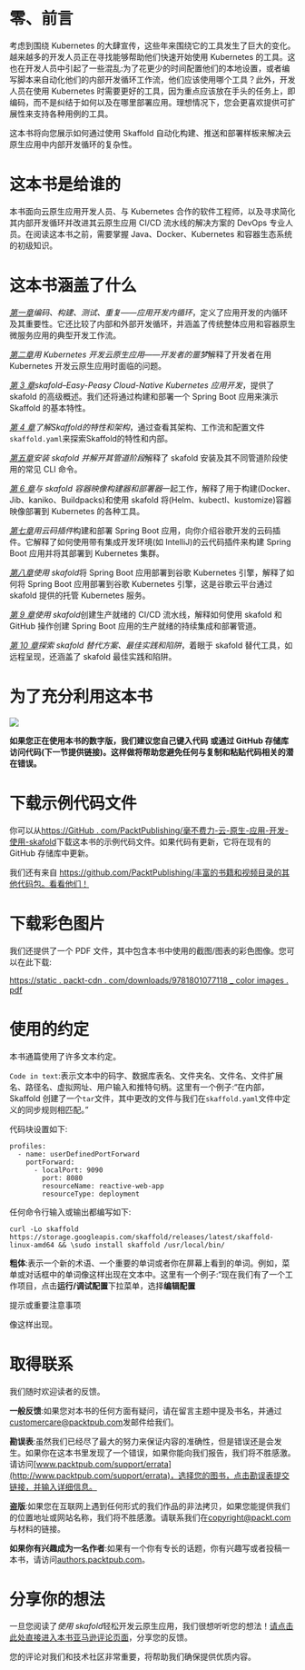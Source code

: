 # 零、前言

考虑到围绕 Kubernetes 的大肆宣传，这些年来围绕它的工具发生了巨大的变化。越来越多的开发人员正在寻找能够帮助他们快速开始使用 Kubernetes 的工具。这也在开发人员中引起了一些混乱:为了花更少的时间配置他们的本地设置，或者编写脚本来自动化他们的内部开发循环工作流，他们应该使用哪个工具？此外，开发人员在使用 Kubernetes 时需要更好的工具，因为重点应该放在手头的任务上，即编码，而不是纠结于如何以及在哪里部署应用。理想情况下，您会更喜欢提供可扩展性来支持各种用例的工具。

这本书将向您展示如何通过使用 Skaffold 自动化构建、推送和部署样板来解决云原生应用中内部开发循环的复杂性。

# 这本书是给谁的

本书面向云原生应用开发人员、与 Kubernetes 合作的软件工程师，以及寻求简化其内部开发循环并改进其云原生应用 CI/CD 流水线的解决方案的 DevOps 专业人员。在阅读这本书之前，需要掌握 Java、Docker、Kubernetes 和容器生态系统的初级知识。

# 这本书涵盖了什么

[*第一章*](01.html#_idTextAnchor015)*编码、构建、测试、重复——应用开发内循环*，定义了应用开发的内循环及其重要性。它还比较了内部和外部开发循环，并涵盖了传统整体应用和容器原生微服务应用的典型开发工作流。

[*第二章*](02.html#_idTextAnchor026)*用 Kubernetes 开发云原生应用——开发者的噩梦*解释了开发者在用 Kubernetes 开发云原生应用时面临的问题。

[*第 3 章*](03.html#_idTextAnchor034)*skafold–Easy-Peasy Cloud-Native Kubernetes 应用开发*，提供了 skafold 的高级概述。我们还将通过构建和部署一个 Spring Boot 应用来演示 Skaffold 的基本特性。

[*第 4 章*](04.html#_idTextAnchor044)*了解Skaffold的特性和架构*，通过查看其架构、工作流和配置文件`skaffold.yaml`来探索Skaffold的特性和内部。

[*第五章*](05.html#_idTextAnchor052)*安装 skafold 并解开其管道阶段*解释了 skafold 安装及其不同管道阶段使用的常见 CLI 命令。

[*第 6 章*](06.html#_idTextAnchor074)*与 skafold 容器映像构建器和部署器*一起工作，解释了用于构建(Docker、Jib、kaniko、Buildpacks)和使用 skafold 将(Helm、kubectl、kustomize)容器映像部署到 Kubernetes 的各种工具。

[*第七章*](07.html#_idTextAnchor092)*用云码插件*构建和部署 Spring Boot 应用，向你介绍谷歌开发的云码插件。它解释了如何使用带有集成开发环境(如 IntelliJ)的云代码插件来构建 Spring Boot 应用并将其部署到 Kubernetes 集群。

[*第八章*](08.html#_idTextAnchor099)*使用 skafold*将 Spring Boot 应用部署到谷歌 Kubernetes 引擎，解释了如何将 Spring Boot 应用部署到谷歌 Kubernetes 引擎，这是谷歌云平台通过 skafold 提供的托管 Kubernetes 服务。

[*第 9 章*](09.html#_idTextAnchor116)*使用 skafold*创建生产就绪的 CI/CD 流水线，解释如何使用 skafold 和 GitHub 操作创建 Spring Boot 应用的生产就绪的持续集成和部署管道。

[*第 10 章*](10.html#_idTextAnchor129)*探索 skafold 替代方案、最佳实践和陷阱*，着眼于 skafold 替代工具，如远程呈现，还涵盖了 skafold 最佳实践和陷阱。

# 为了充分利用这本书

![](image/B17385_Preface_table1.jpg)

**如果您正在使用本书的数字版，我们建议您自己键入代码** **或通过 GitHub 存储库访问代码(下一节提供链接)。这样做将帮助您避免任何与复制和粘贴代码相关的潜在错误。**

# 下载示例代码文件

你可以从[https://GitHub . com/PacktPublishing/毫不费力-云-原生-应用-开发-使用-skafold](https://github.com/PacktPublishing/Effortless-Cloud-Native-App-Development-Using-Skaffold)下载这本书的示例代码文件。如果代码有更新，它将在现有的 GitHub 存储库中更新。

我们还有来自 https://github.com/PacktPublishing/丰富的书籍和视频目录的其他代码包。看看他们！

# 下载彩色图片

我们还提供了一个 PDF 文件，其中包含本书中使用的截图/图表的彩色图像。您可以在此下载:

[https://static . packt-cdn . com/downloads/9781801077118 _ color images . pdf](https://static.packt-cdn.com/downloads/9781801077118_ColorImages.pdf)

# 使用的约定

本书通篇使用了许多文本约定。

`Code in text`:表示文本中的码字、数据库表名、文件夹名、文件名、文件扩展名、路径名、虚拟网址、用户输入和推特句柄。这里有一个例子:“在内部，Skaffold 创建了一个`tar`文件，其中更改的文件与我们在`skaffold.yaml`文件中定义的同步规则相匹配。”

代码块设置如下:

```
profiles:
  - name: userDefinedPortForward
    portForward:
      - localPort: 9090
        port: 8080
        resourceName: reactive-web-app
        resourceType: deployment
```

任何命令行输入或输出都编写如下:

```
curl -Lo skaffold https://storage.googleapis.com/skaffold/releases/latest/skaffold-linux-amd64 && \sudo install skaffold /usr/local/bin/
```

**粗体**:表示一个新的术语、一个重要的单词或者你在屏幕上看到的单词。例如，菜单或对话框中的单词像这样出现在文本中。这里有一个例子:“现在我们有了一个工作项目，点击**运行/调试配置**下拉菜单，选择**编辑配置**

提示或重要注意事项

像这样出现。

# 取得联系

我们随时欢迎读者的反馈。

**一般反馈**:如果您对本书的任何方面有疑问，请在留言主题中提及书名，并通过[customercare@packtpub.com](http://customercare@packtpub.com)发邮件给我们。

**勘误表**:虽然我们已经尽了最大的努力来保证内容的准确性，但是错误还是会发生。如果你在这本书里发现了一个错误，如果你能向我们报告，我们将不胜感激。请访问[www.packtpub.com/support/errata](http://www.packtpub.com/support/errata)，选择您的图书，点击勘误表提交链接，并输入详细信息。

**盗版**:如果您在互联网上遇到任何形式的我们作品的非法拷贝，如果您能提供我们的位置地址或网站名称，我们将不胜感激。请联系我们在[copyright@packt.com](http://copyright@packt.com)与材料的链接。

**如果你有兴趣成为一名作者**:如果有一个你有专长的话题，你有兴趣写或者投稿一本书，请访问[authors.packtpub.com](http://authors.packtpub.com)。

# 分享你的想法

一旦您阅读了*使用 skafold*轻松开发云原生应用，我们很想听听您的想法！[请点击此处直接进入本书亚马逊评论页面](https://packt.link/r/1801077118)，分享您的反馈。

您的评论对我们和技术社区非常重要，将帮助我们确保提供优质内容。